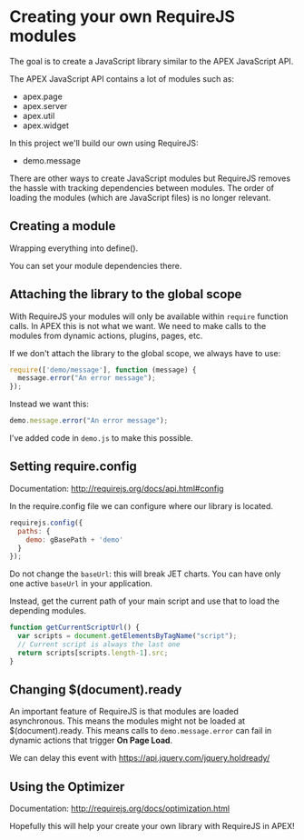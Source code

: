 # Creating your own RequireJS modules

The goal is to create a JavaScript library similar to the APEX JavaScript API.

The APEX JavaScript API contains a lot of modules such as:

- apex.page
- apex.server
- apex.util
- apex.widget

In this project we'll build our own using RequireJS:

- demo.message

There are other ways to create JavaScript modules but RequireJS removes the hassle with tracking dependencies between modules. The order of loading the modules (which are JavaScript files) is no longer relevant.

## Creating a module

Wrapping everything into define().

You can set your module dependencies there.

## Attaching the library to the global scope

With RequireJS your modules will only be available within `require` function calls. In APEX this is not what we want. 
We need to make calls to the modules from dynamic actions, plugins, pages, etc. 

If we don't attach the library to the global scope, we always have to use:

```javascript
require(['demo/message'], function (message) {
  message.error("An error message");
});
```

Instead we want this:
```javascript
demo.message.error("An error message");
```

I've added code in `demo.js` to make this possible.

## Setting require.config

Documentation: http://requirejs.org/docs/api.html#config

In the require.config file we can configure where our library is located.

```javascript
requirejs.config({
  paths: {
    demo: gBasePath + 'demo'
  }
});
```

Do not change the `baseUrl`: this will break JET charts. You can have only one active `baseUrl` in your application.

Instead, get the current path of your main script and use that to load the depending modules.

```javascript
function getCurrentScriptUrl() {
  var scripts = document.getElementsByTagName("script");
  // Current script is always the last one
  return scripts[scripts.length-1].src;
}
```

## Changing $(document).ready

An important feature of RequireJS is that modules are loaded asynchronous. This means the modules might not be loaded at $(document).ready. This means calls to `demo.message.error` can fail in dynamic actions that trigger **On Page Load**.

We can delay this event with https://api.jquery.com/jquery.holdready/

## Using the Optimizer

Documentation: http://requirejs.org/docs/optimization.html



Hopefully this will help your create your own library with RequireJS in APEX!
